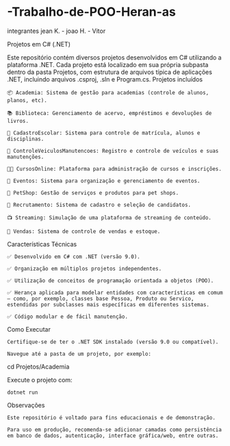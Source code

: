 # -Trabalho-de-POO-Heran-as

integrantes jean K. - joao H. - Vitor

Projetos em C# (.NET)

Este repositório contém diversos projetos desenvolvidos em C# utilizando a plataforma .NET. Cada projeto está localizado em sua própria subpasta dentro da pasta Projetos, com estrutura de arquivos típica de aplicações .NET, incluindo arquivos .csproj, .sln e Program.cs.
Projetos incluídos

    📦 Academia: Sistema de gestão para academias (controle de alunos, planos, etc).

    📚 Biblioteca: Gerenciamento de acervo, empréstimos e devoluções de livros.

    🏫 CadastroEscolar: Sistema para controle de matrícula, alunos e disciplinas.

    🚗 ControleVeiculosManutencoes: Registro e controle de veículos e suas manutenções.

    🧑‍💻 CursosOnline: Plataforma para administração de cursos e inscrições.

    🎉 Eventos: Sistema para organização e gerenciamento de eventos.

    🐶 PetShop: Gestão de serviços e produtos para pet shops.

    👥 Recrutamento: Sistema de cadastro e seleção de candidatos.

    📺 Streaming: Simulação de uma plataforma de streaming de conteúdo.

    🛒 Vendas: Sistema de controle de vendas e estoque.

Características Técnicas

    ✅ Desenvolvido em C# com .NET (versão 9.0).

    ✅ Organização em múltiplos projetos independentes.

    ✅ Utilização de conceitos de programação orientada a objetos (POO).

    ✅ Herança aplicada para modelar entidades com características em comum — como, por exemplo, classes base Pessoa, Produto ou Servico, estendidas por subclasses mais específicas em diferentes sistemas.

    ✅ Código modular e de fácil manutenção.

Como Executar

    Certifique-se de ter o .NET SDK instalado (versão 9.0 ou compatível).

    Navegue até a pasta de um projeto, por exemplo:

cd Projetos/Academia

Execute o projeto com:

    dotnet run

Observações

    Este repositório é voltado para fins educacionais e de demonstração.

    Para uso em produção, recomenda-se adicionar camadas como persistência em banco de dados, autenticação, interface gráfica/web, entre outras.
